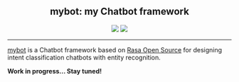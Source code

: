 <h2 align="center">mybot: my Chatbot framework</h2>

<p align="center">
<a href="https://pypi.org/project/mybot"><img src="https://img.shields.io/pypi/v/mybot.svg"></a>
<a href="https://pypi.org/project/mybot"><img src="https://img.shields.io/pypi/pyversions/mybot.svg"></a>
</p>

___

[mybot](https://github.com/MichaelKarpe/mybot) is a Chatbot framework based on
[Rasa Open Source](https://github.com/RasaHQ/rasa) for designing intent classification chatbots with entity recognition.

**Work in progress... Stay tuned!**